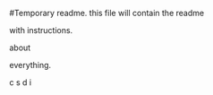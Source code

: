 #Temporary readme.
this file will contain the readme

with instructions.

about

everything.

c
s
d
i

